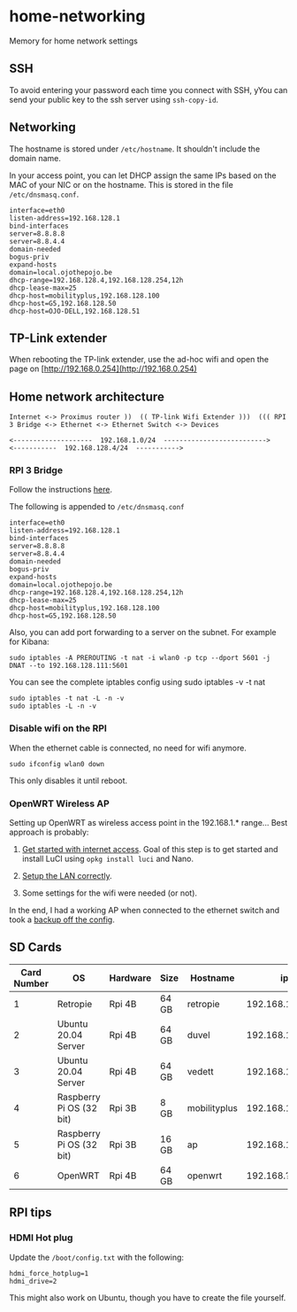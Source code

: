 # home-networking
Memory for home network settings

## SSH

To avoid entering your password each time you connect with SSH, yYou can send your public key to the ssh server using ``ssh-copy-id``.



## Networking

The hostname is stored under ``/etc/hostname``. It shouldn't include the domain name.

In your access point, you can let DHCP assign the same IPs based on the MAC of your NIC or on the hostname. This is stored in the file ``/etc/dnsmasq.conf``. 

````
interface=eth0
listen-address=192.168.128.1
bind-interfaces
server=8.8.8.8
server=8.8.4.4
domain-needed
bogus-priv
expand-hosts
domain=local.ojothepojo.be
dhcp-range=192.168.128.4,192.168.128.254,12h
dhcp-lease-max=25
dhcp-host=mobilityplus,192.168.128.100
dhcp-host=G5,192.168.128.50
dhcp-host=OJO-DELL,192.168.128.51
````


## TP-Link extender

When rebooting the TP-link extender, use the ad-hoc wifi and open the page on [http://192.168.0.254](http://192.168.0.254)


## Home network architecture

````
Internet <-> Proximus router ))  (( TP-link Wifi Extender )))  ((( RPI 3 Bridge <-> Ethernet <-> Ethernet Switch <-> Devices

<--------------------  192.168.1.0/24  -------------------------->              <-----------  192.168.128.4/24  ----------->
````

### RPI 3 Bridge

Follow the instructions [here](https://www.maketecheasier.com/turn-raspberry-pi-into-wi-fi-bridge).

The following is appended to ``/etc/dnsmasq.conf``
````
interface=eth0
listen-address=192.168.128.1
bind-interfaces
server=8.8.8.8
server=8.8.4.4
domain-needed
bogus-priv
expand-hosts
domain=local.ojothepojo.be
dhcp-range=192.168.128.4,192.168.128.254,12h
dhcp-lease-max=25
dhcp-host=mobilityplus,192.168.128.100
dhcp-host=G5,192.168.128.50
````

Also, you can add port forwarding to a server on the subnet. For example for Kibana: 

````shell
sudo iptables -A PREROUTING -t nat -i wlan0 -p tcp --dport 5601 -j DNAT --to 192.168.128.111:5601
````
You can see the complete iptables config using sudo iptables -v -t nat
````shell
sudo iptables -t nat -L -n -v
sudo iptables -L -n -v
````

### Disable wifi on the RPI
When the ethernet cable is connected, no need for wifi anymore. 
````
sudo ifconfig wlan0 down
````
This only disables it until reboot. 

### OpenWRT Wireless AP

Setting up OpenWRT as wireless access point in the 192.168.1.* range... Best approach is probably: 
1) [Get started with internet access](https://www.zahradnik.io/raspberry-pi-as-a-home-router). 
Goal of this step is to get started and install LuCI using ``opkg install luci`` and Nano. 

2) [Setup the LAN correctly](https://openwrt.org/docs/guide-user/network/wifi/dumbap). 

3) Some settings for the wifi were needed (or not).

In the end, I had a working AP when connected to the ethernet switch and took a [backup off the config](./backup-OpenWrt-2021-04-05.tar.gz). 


## SD Cards


| Card Number   | OS                       | Hardware     | Size   | Hostname     | ip              | Remarks      | User    |
| ------------- | ------------------------ | ------------ | ------ | ------------ | --------------- | ------------ | ------- |
| 1             | Retropie                 | Rpi 4B       | 64 GB  | retropie     | 192.168.128.120 |              | pi      |
| 2             | Ubuntu 20.04 Server      | Rpi 4B       | 64 GB  | duvel        | 192.168.128.110 |              | ubuntu  |
| 3             | Ubuntu 20.04 Server      | Rpi 4B       | 64 GB  | vedett       | 192.168.128.111 |              | ubuntu  |
| 4             | Raspberry Pi OS (32 bit) | Rpi 3B       |  8 GB  | mobilityplus | 192.168.128.100 |              | pi      |
| 5             | Raspberry Pi OS (32 bit) | Rpi 3B       | 16 GB  | ap           | 192.168.128.1   | Access point | pi      |
| 6             | OpenWRT                  | Rpi 4B       | 64 GB  | openwrt      | 192.168.?????   | Access point | root    |


## RPI tips

### HDMI Hot plug

Update the ``/boot/config.txt`` with the following: 
````
hdmi_force_hotplug=1
hdmi_drive=2
````
This might also work on Ubuntu, though you have to create the file yourself. 
